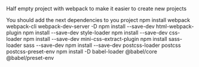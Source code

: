 Half empty project with webpack to make it easier to create new projects

You should add the next dependencies to you project
npm install webpack webpack-cli webpack-dev-server -D
npm install --save-dev html-webpack-plugin
npm install --save-dev style-loader
npm install --save-dev css-loader
npm install --save-dev mini-css-extract-plugin
npm install sass-loader sass --save-dev
npm install --save-dev postcss-loader postcss postcss-preset-env
npm install -D babel-loader @babel/core @babel/preset-env

